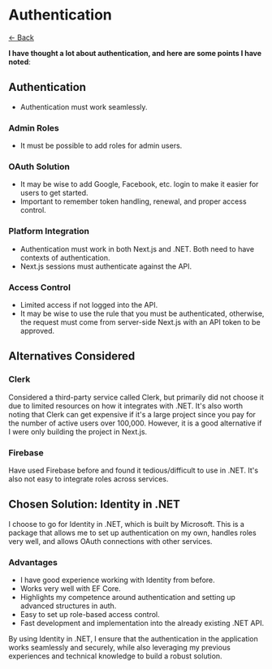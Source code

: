 # Authentication

[<- Back](/)

**I have thought a lot about authentication, and here are some points I have noted**:

## Authentication

-   Authentication must work seamlessly.

### Admin Roles

-   It must be possible to add roles for admin users.

### OAuth Solution

-   It may be wise to add Google, Facebook, etc. login to make it easier for users to get started.
-   Important to remember token handling, renewal, and proper access control.

### Platform Integration

-   Authentication must work in both Next.js and .NET. Both need to have contexts of authentication.
-   Next.js sessions must authenticate against the API.

### Access Control

-   Limited access if not logged into the API.
-   It may be wise to use the rule that you must be authenticated, otherwise, the request must come from server-side Next.js with an API token to be approved.

## Alternatives Considered

### Clerk

Considered a third-party service called Clerk, but primarily did not choose it due to limited resources on how it integrates with .NET. It's also worth noting that Clerk can get expensive if it's a large project since you pay for the number of active users over 100,000. However, it is a good alternative if I were only building the project in Next.js.

### Firebase

Have used Firebase before and found it tedious/difficult to use in .NET. It's also not easy to integrate roles across services.

## Chosen Solution: Identity in .NET

I choose to go for Identity in .NET, which is built by Microsoft. This is a package that allows me to set up authentication on my own, handles roles very well, and allows OAuth connections with other services.

### Advantages

-   I have good experience working with Identity from before.
-   Works very well with EF Core.
-   Highlights my competence around authentication and setting up advanced structures in auth.
-   Easy to set up role-based access control.
-   Fast development and implementation into the already existing .NET API.

By using Identity in .NET, I ensure that the authentication in the application works seamlessly and securely, while also leveraging my previous experiences and technical knowledge to build a robust solution.
